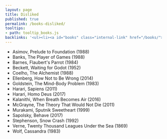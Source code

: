 ```yaml
---
layout: page
title: Disliked
published: true
permalink: /books-disliked/
tooltips: 
- path: tooltip_books.js
backlinks: '<ul><li><a id="books" class="internal-link" href="/books/">Books</a></li></ul>'
---
```


* Asimov, Prelude to Foundation (1988)
* Banks, The Player of Games (1988)
* Barnes, Flaubert's Parrot (1984)
* Beckett, Waiting for Godot (1952)
* Coelho, The Alchemist (1988)
* Ellenberg, How Not to Be Wrong (2014)
* Goldstein, The Mind-Body Problem (1983)
* Harari, Sapiens (2011)
* Harari, Homo Deus (2017)
* Kalanithi, When Breath Becomes Air (2016)
* McGrayne, The Theory That Would Not Die (2011)
* Murakami, Sputnik Sweetheart (1999)
* Sapolsky, Behave (2017)
* Stephenson, Snow Crash (1992)
* Verne, Twenty Thousand Leagues Under the Sea (1869)
* Wolf, Cassandra (1983)
